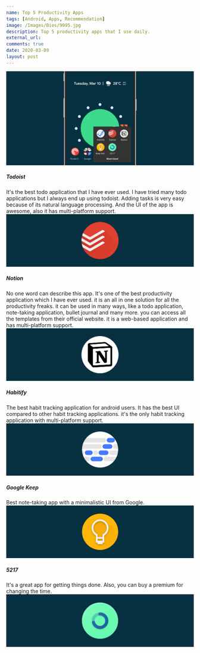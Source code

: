 ```yaml
---
name: Top 5 Productivity Apps
tags: [Android, Apps, Recommendation]
image: /Images/Bies/9995.jpg
description: Top 5 productivity apps that I use daily.
external_url:
comments: true
date: 2020-03-09
layout: post
---
```


![alt text](/Images/Bies/9995.jpg "1")

##### **Todoist**
It's the best todo application that I have ever used. I have tried many todo applications but I always end up using todoist. Adding tasks is very easy because of its natural language processing. And the UI of the app is awesome, also it has multi-platform support.
![alt text](/Images/Bies/9995-1.jpg "6")

##### **Notion**
No one word can describe this app. It's one of the best productivity application which I have ever used. it is an all in one solution for all the productivity freaks. it can be used in many ways, like a todo application, note-taking application, bullet journal and many more. you can access all the templates from their official website. it is a web-based application and has multi-platform support.
![alt text](/Images/Bies/9995-2.jpg "2")

##### **Habitify**
The best habit tracking application for android users. It has the best UI compared to other habit tracking applications. it's the only habit tracking application with multi-platform support.
![alt text](/Images/Bies/9995-5.jpg "3")

##### **Google Keep**
Best note-taking app with a minimalistic UI from Google.
![alt text](/Images/Bies/9995-4.jpg "4")

##### **5217**
It's a great app for getting things done. Also, you can buy a premium for changing the time.
![alt text](/Images/Bies/9995-3.jpg "5")